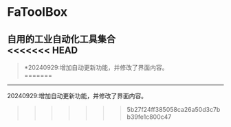 # FaToolBox<br>
自用的工业自动化工具集合<br>
<<<<<<< HEAD
---
> *20240929:增加自动更新功能，并修改了界面内容。<br>
=======
------------------------------------------------
20240929:增加自动更新功能，并修改了界面内容。<br>
>>>>>>> 5b27f24ff385058ca26a50d3c7bb39fe1c800c47
